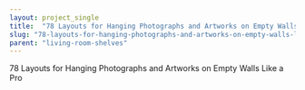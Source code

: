 ```yaml
---
layout: project_single
title:  "78 Layouts for Hanging Photographs and Artworks on Empty Walls Like a Pro"
slug: "78-layouts-for-hanging-photographs-and-artworks-on-empty-walls-like-a-pro"
parent: "living-room-shelves"
---
```

78 Layouts for Hanging Photographs and Artworks on Empty Walls Like a Pro